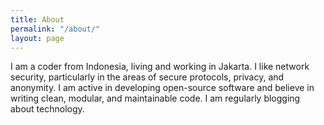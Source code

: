 ```yaml
---
title: About
permalink: "/about/"
layout: page
---
```


I am a coder from Indonesia, living and working in Jakarta.
I like network security, particularly in the areas of secure protocols, privacy, and anonymity.
I am active in developing open-source software and believe in writing clean, modular, and maintainable code.
I am regularly blogging about technology.
